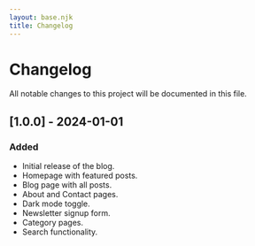 ```yaml
---
layout: base.njk
title: Changelog
---
```


# Changelog

All notable changes to this project will be documented in this file.

## [1.0.0] - 2024-01-01

### Added
- Initial release of the blog.
- Homepage with featured posts.
- Blog page with all posts.
- About and Contact pages.
- Dark mode toggle.
- Newsletter signup form.
- Category pages.
- Search functionality.
